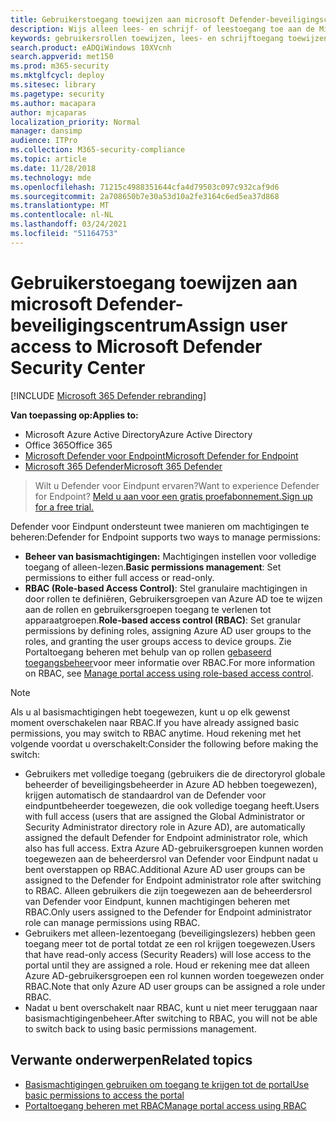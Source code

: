 ```yaml
---
title: Gebruikerstoegang toewijzen aan microsoft Defender-beveiligingscentrum
description: Wijs alleen lees- en schrijf- of leestoegang toe aan de Microsoft Defender for Endpoint-portal.
keywords: gebruikersrollen toewijzen, lees- en schrijftoegang toewijzen, alleen-lezentoegang toewijzen, gebruiker, gebruikersrollen, rollen
search.product: eADQiWindows 10XVcnh
search.appverid: met150
ms.prod: m365-security
ms.mktglfcycl: deploy
ms.sitesec: library
ms.pagetype: security
ms.author: macapara
author: mjcaparas
localization_priority: Normal
manager: dansimp
audience: ITPro
ms.collection: M365-security-compliance
ms.topic: article
ms.date: 11/28/2018
ms.technology: mde
ms.openlocfilehash: 71215c4988351644cfa4d79503c097c932caf9d6
ms.sourcegitcommit: 2a708650b7e30a53d10a2fe3164c6ed5ea37d868
ms.translationtype: MT
ms.contentlocale: nl-NL
ms.lasthandoff: 03/24/2021
ms.locfileid: "51164753"
---
```

# <a name="assign-user-access-to-microsoft-defender-security-center"></a><span data-ttu-id="78341-104">Gebruikerstoegang toewijzen aan microsoft Defender-beveiligingscentrum</span><span class="sxs-lookup"><span data-stu-id="78341-104">Assign user access to Microsoft Defender Security Center</span></span>

[!INCLUDE [Microsoft 365 Defender rebranding](../../includes/microsoft-defender.md)]


<span data-ttu-id="78341-105">**Van toepassing op:**</span><span class="sxs-lookup"><span data-stu-id="78341-105">**Applies to:**</span></span>
- <span data-ttu-id="78341-106">Microsoft Azure Active Directory</span><span class="sxs-lookup"><span data-stu-id="78341-106">Azure Active Directory</span></span>
- <span data-ttu-id="78341-107">Office 365</span><span class="sxs-lookup"><span data-stu-id="78341-107">Office 365</span></span>
- [<span data-ttu-id="78341-108">Microsoft Defender voor Endpoint</span><span class="sxs-lookup"><span data-stu-id="78341-108">Microsoft Defender for Endpoint</span></span>](https://go.microsoft.com/fwlink/p/?linkid=2154037)
- [<span data-ttu-id="78341-109">Microsoft 365 Defender</span><span class="sxs-lookup"><span data-stu-id="78341-109">Microsoft 365 Defender</span></span>](https://go.microsoft.com/fwlink/?linkid=2118804)


><span data-ttu-id="78341-110">Wilt u Defender voor Eindpunt ervaren?</span><span class="sxs-lookup"><span data-stu-id="78341-110">Want to experience Defender for Endpoint?</span></span> [<span data-ttu-id="78341-111">Meld u aan voor een gratis proefabonnement.</span><span class="sxs-lookup"><span data-stu-id="78341-111">Sign up for a free trial.</span></span>](https://www.microsoft.com/microsoft-365/windows/microsoft-defender-atp?ocid=docs-wdatp-assignaccess-abovefoldlink)

<span data-ttu-id="78341-112">Defender voor Eindpunt ondersteunt twee manieren om machtigingen te beheren:</span><span class="sxs-lookup"><span data-stu-id="78341-112">Defender for Endpoint supports two ways to manage permissions:</span></span>

- <span data-ttu-id="78341-113">**Beheer van basismachtigingen:** Machtigingen instellen voor volledige toegang of alleen-lezen.</span><span class="sxs-lookup"><span data-stu-id="78341-113">**Basic permissions management**: Set permissions to either full access or read-only.</span></span>
- <span data-ttu-id="78341-114">**RBAC (Role-based Access Control)**: Stel granulaire machtigingen in door rollen te definiëren, Gebruikersgroepen van Azure AD toe te wijzen aan de rollen en gebruikersgroepen toegang te verlenen tot apparaatgroepen.</span><span class="sxs-lookup"><span data-stu-id="78341-114">**Role-based access control (RBAC)**: Set granular permissions by defining roles, assigning Azure AD user groups to the roles, and granting the user groups access to device groups.</span></span> <span data-ttu-id="78341-115">Zie Portaltoegang beheren met behulp van op rollen [gebaseerd toegangsbeheer](rbac.md)voor meer informatie over RBAC.</span><span class="sxs-lookup"><span data-stu-id="78341-115">For more information on RBAC, see [Manage portal access using role-based access control](rbac.md).</span></span>

> [!NOTE]
> <span data-ttu-id="78341-116">Als u al basismachtigingen hebt toegewezen, kunt u op elk gewenst moment overschakelen naar RBAC.</span><span class="sxs-lookup"><span data-stu-id="78341-116">If you have already assigned basic permissions, you may switch to RBAC anytime.</span></span> <span data-ttu-id="78341-117">Houd rekening met het volgende voordat u overschakelt:</span><span class="sxs-lookup"><span data-stu-id="78341-117">Consider the following before making the switch:</span></span>
> 
> - <span data-ttu-id="78341-118">Gebruikers met volledige toegang (gebruikers die de directoryrol globale beheerder of beveiligingsbeheerder in Azure AD hebben toegewezen), krijgen automatisch de standaardrol van de Defender voor eindpuntbeheerder toegewezen, die ook volledige toegang heeft.</span><span class="sxs-lookup"><span data-stu-id="78341-118">Users with full access (users that are assigned the Global Administrator or Security Administrator directory role in Azure AD), are automatically assigned the default Defender for Endpoint administrator role, which also has full access.</span></span> <span data-ttu-id="78341-119">Extra Azure AD-gebruikersgroepen kunnen worden toegewezen aan de beheerdersrol van Defender voor Eindpunt nadat u bent overstappen op RBAC.</span><span class="sxs-lookup"><span data-stu-id="78341-119">Additional Azure AD user groups can be assigned to the Defender for Endpoint administrator role after switching to RBAC.</span></span>  <span data-ttu-id="78341-120">Alleen gebruikers die zijn toegewezen aan de beheerdersrol van Defender voor Eindpunt, kunnen machtigingen beheren met RBAC.</span><span class="sxs-lookup"><span data-stu-id="78341-120">Only users assigned to the Defender for Endpoint administrator role can manage permissions using RBAC.</span></span> 
> - <span data-ttu-id="78341-121">Gebruikers met alleen-lezentoegang (beveiligingslezers) hebben geen toegang meer tot de portal totdat ze een rol krijgen toegewezen.</span><span class="sxs-lookup"><span data-stu-id="78341-121">Users that have read-only access (Security Readers) will lose access to the portal until they are assigned a role.</span></span> <span data-ttu-id="78341-122">Houd er rekening mee dat alleen Azure AD-gebruikersgroepen een rol kunnen worden toegewezen onder RBAC.</span><span class="sxs-lookup"><span data-stu-id="78341-122">Note that only Azure AD user groups can be assigned a role under RBAC.</span></span>
> - <span data-ttu-id="78341-123">Nadat u bent overschakelt naar RBAC, kunt u niet meer teruggaan naar basismachtigingenbeheer.</span><span class="sxs-lookup"><span data-stu-id="78341-123">After switching to RBAC, you will not be able to switch back to using basic permissions management.</span></span>

## <a name="related-topics"></a><span data-ttu-id="78341-124">Verwante onderwerpen</span><span class="sxs-lookup"><span data-stu-id="78341-124">Related topics</span></span>

- [<span data-ttu-id="78341-125">Basismachtigingen gebruiken om toegang te krijgen tot de portal</span><span class="sxs-lookup"><span data-stu-id="78341-125">Use basic permissions to access the portal</span></span>](basic-permissions.md)
- [<span data-ttu-id="78341-126">Portaltoegang beheren met RBAC</span><span class="sxs-lookup"><span data-stu-id="78341-126">Manage portal access using RBAC</span></span>](rbac.md)
